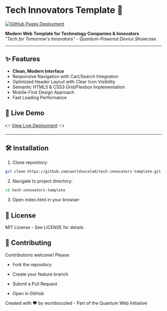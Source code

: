 # Tech Innovators Template 🚀

[![GitHub Pages Deployment](https://github.com/worldsocoled/ModernTechTemplate/actions/workflows/pages.yml/badge.svg)](https://github.com/worldsocoled/tech-innovators-template/actions)

**Modern Web Template for Technology Companies & Innovators**  
*"Tech for Tomorrow's Innovators" - Quantum-Powered Device Showcase*

---

## ✨ Features
- **Clean, Modern Interface**  
- Responsive Navigation with Cart/Search Integration
- Optimized Header Layout with Clear Icon Visibility
- Semantic HTML5 & CSS3 Grid/Flexbox Implementation
- Mobile-First Design Approach
- Fast Loading Performance

## 🚀 Live Demo  
👉 [View Live Deployment](https://worldsocoled.github.io/tech-innovators-template/) 👈

---

## 🛠️ Installation 

1. Clone repository:

```bash
git clone https://github.com/worldsocoled/tech-innovators-template.git
```

2. Navigate to project directory:

```bash
cd tech-innovators-template
```

3. Open index.html in your browser


## 📄 License
MIT License - See LICENSE for details

## 🙌 Contributing

Contributions welcome! Please:

- Fork the repository

- Create your feature branch

- Submit a Pull Request

- Open in GitHub

Created with ♥ by worldsocoled - Part of the Quantum Web Initiative



